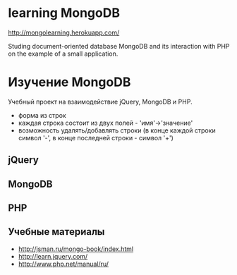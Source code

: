 learning MongoDB
===============
http://mongolearning.herokuapp.com/

Studing document-oriented database MongoDB and its interaction with PHP on the example of a small application.



Изучение MongoDB
================

Учебный проект на взаимодействие jQuery, MongoDB и PHP.

- форма из строк
- каждая строка состоит из двух полей -  'имя'->'значение'
- возможность удалять/добавлять строки (в конце каждой строки символ '-', в конце последней строки - символ '+')


## jQuery



## MongoDB



## PHP



## Учебные материалы

- http://jsman.ru/mongo-book/index.html
- http://learn.jquery.com/
- http://www.php.net/manual/ru/